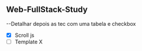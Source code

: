 ## Web-FullStack-Study

--Detalhar depois as tec com uma tabela e checkbox

-[x] Scroll js <br>
-[ ] Template X
